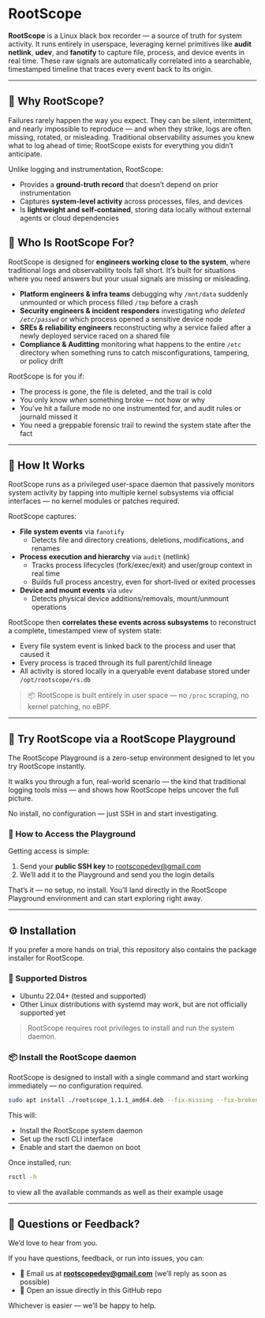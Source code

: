 # RootScope  

**RootScope** is a Linux black box recorder — a source of truth for system activity. It runs entirely in userspace, leveraging kernel primitives like **audit netlink**, **udev**, and **fanotify** to capture file, process, and device events in real time. These raw signals are automatically correlated into a searchable, timestamped timeline that traces every event back to its origin.  

---

## 🧠 Why RootScope?  

Failures rarely happen the way you expect. They can be silent, intermittent, and nearly impossible to reproduce — and when they strike, logs are often missing, rotated, or misleading. Traditional observability assumes you knew what to log ahead of time; RootScope exists for everything you didn’t anticipate.  

Unlike logging and instrumentation, RootScope:  
- Provides a **ground-truth record** that doesn’t depend on prior instrumentation  
- Captures **system-level activity** across processes, files, and devices  
- Is **lightweight and self-contained**, storing data locally without external agents or cloud dependencies  


## 👤 Who Is RootScope For?  

RootScope is designed for **engineers working close to the system**, where traditional logs and observability tools fall short. It’s built for situations where you need answers but your usual signals are missing or misleading.  

- **Platform engineers & infra teams** debugging why `/mnt/data` suddenly unmounted or which process filled `/tmp` before a crash
- **Security engineers & incident responders** investigating *who deleted `/etc/passwd`* or which process opened a sensitive device node  
- **SREs & reliability engineers** reconstructing why a service failed after a newly deployed service raced on a shared file
- **Compliance & Auditting** monitoring what happens to the entire `/etc` directory when something runs to catch misconfigurations, tampering, or policy drift

RootScope is for you if:  
- The process is gone, the file is deleted, and the trail is cold
- You only know *when* something broke — not how or why  
- You’ve hit a failure mode no one instrumented for, and audit rules or journald missed it  
- You need a greppable forensic trail to rewind the system state after the fact


---

## 🔧 How It Works

RootScope runs as a privileged user-space daemon that passively monitors system activity by tapping into multiple kernel subsystems via official interfaces — no kernel modules or patches required.

RootScope captures:

- **File system events** via `fanotify`  
  - Detects file and directory creations, deletions, modifications, and renames
- **Process execution and hierarchy** via `audit` (netlink)  
  - Tracks process lifecycles (fork/exec/exit) and user/group context in real time
  - Builds full process ancestry, even for short-lived or exited processes
- **Device and mount events** via `udev`
  - Detects physical device additions/removals, mount/unmount operations

RootScope then **correlates these events across subsystems** to reconstruct a complete, timestamped view of system state:

- Every file system event is linked back to the process and user that caused it
- Every process is traced through its full parent/child lineage
- All activity is stored locally in a queryable event database stored under `/opt/rootscope/rs.db`

> 📦 RootScope is built entirely in user space — no `/proc` scraping, no kernel patching, no eBPF.

---

## 🧪 Try RootScope via a RootScope Playground

The RootScope Playground is a zero-setup environment designed to let you try RootScope instantly.

It walks you through a fun, real-world scenario — the kind that traditional logging tools miss — and shows how RootScope helps uncover the full picture.

No install, no configuration — just SSH in and start investigating.

### 🔐 How to Access the Playground  

Getting access is simple:  

1. Send your **public SSH key** to [rootscopedev@gmail.com](mailto:rootscopedev@gmail.com)  
2. We’ll add it to the Playground and send you the login details  

That’s it — no setup, no install. You’ll land directly in the RootScope Playground environment and can start exploring right away.

---

## ⚙️ Installation

If you prefer a more hands on trial, this repository also contains the package installer for RootScope.

### 🧩 Supported Distros

- Ubuntu 22.04+ (tested and supported)
- Other Linux distributions with systemd may work, but are not officially supported yet

> RootScope requires root privileges to install and run the system daemon.

### 📦 Install the RootScope daemon

RootScope is designed to install with a single command and start working immediately — no configuration required.


```bash
sudo apt install ./rootscope_1.1.1_amd64.deb --fix-missing --fix-broken
```

This will:
- Install the RootScope system daemon
- Set up the rsctl CLI interface
- Enable and start the daemon on boot

Once installed, run:

```bash
rsctl -h
```

to view all the available commands as well as their example usage


---

## 💬 Questions or Feedback?  

We’d love to hear from you.  

If you have questions, feedback, or run into issues, you can:  
- 📧 Email us at **rootscopedev@gmail.com** (we’ll reply as soon as possible)  
- 🐛 Open an issue directly in this GitHub repo  

Whichever is easier — we’ll be happy to help.  
